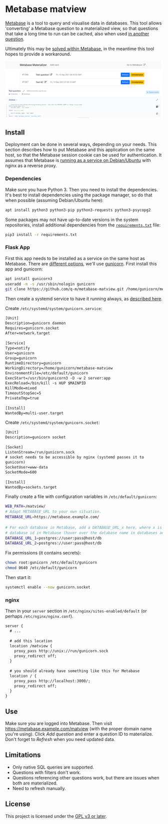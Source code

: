# Metabase matview

[Metabase](https://www.metabase.com/) is a tool to query and visualise data in databases.
This tool allows 'converting' a Metabase question to a materialized view, so that questions
that take a long time to run can be cached, also when used [in another question](https://www.metabase.com/docs/latest/users-guide/referencing-saved-questions-in-queries.html).

Ultimately this may be [solved within Metabase](https://github.com/metabase/metabase/issues/5596),
in the meantime this tool hopes to provide a workaround.

![screenshot of app](screenshot-1.png)
![screenshot of materialized Metabase question](screenshot-2.png)

## Install

Deployment can be done in several ways, depending on your needs. This section describes
how to put Metabase and this application on the same host, so that the Metabase session
cookie can be used for authentication. It assumes that Metabase is
[running as a service on Debian/Ubuntu](https://www.metabase.com/docs/latest/operations-guide/running-metabase-on-debian.html)
with nginx as a reverse proxy.

### Dependencies

Make sure you have Python 3. Then you need to install the dependencies. It's best to
install dependencies using the package manager, so do that when possible (assuming
Debian/Ubuntu here):

```sh
apt install python3 python3-pip python3-requests python3-psycopg2
```

Some packages may not have up-to-date versions in the system repositories, install
additional dependencies from the [`requirements.txt`](requirements.txt) file:

```sh
pip3 install -r requirements.txt
```

### Flask App

First this app needs to be installed as a service on the same host as Metabase. There
are [different options](https://flask.palletsprojects.com/en/2.0.x/deploying/),
we'll use [gunicorn](https://gunicorn.org/). First install this app and gunicorn:

```sh
apt install gunicorn3
useradd -m -s /usr/sbin/nologin gunicorn
git clone https://github.com/q-m/metabase-matview.git /home/gunicorn/metabase-matview
```

Then create a systemd service to have it running always, as [described here](https://docs.gunicorn.org/en/stable/deploy.html#systemd).

Create `/etc/systemd/system/gunicorn.service`:

```systemd
[Unit]
Description=gunicorn daemon
Requires=gunicorn.socket
After=network.target

[Service]
Type=notify
User=gunicorn
Group=gunicorn
RuntimeDirectory=gunicorn
WorkingDirectory=/home/gunicorn/metabase-matview
EnvironmentFile=/etc/default/gunicorn
ExecStart=/usr/bin/gunicorn3 -D -w 2 server:app
ExecReload=/bin/kill -s HUP $MAINPID
KillMode=mixed
TimeoutStopSec=5
PrivateTmp=true

[Install]
WantedBy=multi-user.target
```

Create `/etc/systemd/system/gunicorn.socket`:

```systemd
[Unit]
Description=gunicorn socket

[Socket]
ListenStream=/run/gunicorn.sock
# socket needs to be accessible by nginx (systemd passes it to gunicorn)
SocketUser=www-data
SocketMode=600

[Install]
WantedBy=sockets.target
```

Finally create a file with configuration variables in `/etc/default/gunicorn`:

```sh
WEB_PATH=/matview/
# Adapt METABASE_URL to your own situation.
METABASE_URL=https://metabase.example.com/

# For each database in Metabase, add a DATABASE_URL_x here, where x is the
# database id in Metabase (hover over the database name in databases admin).
DATABASE_URL_1=postgres://user:pass@host/db
DATABASE_URL_2=postgres://user:pass@host/db
```

Fix permissions (it contains secrets):

```sh
chown root:gunicorn /etc/default/gunicorn
chmod 0640 /etc/default/gunicorn
```

Then start it:

```sh
systemctl enable --now gunicorn.socket
```

### nginx

Then in your `server` section in `/etc/nginx/sites-enabled/default` (or perhaps `/etc/nginx/nginx.conf`).

```nginx
server {
  # ...

  # add this location
  location /matview {
    proxy_pass http://unix://run/gunicorn.sock
    proxy_redirect off;
  }

  # you should already have something like this for Metabase
  location / {
    proxy_pass http://localhost:3000/;
    proxy_redirect off;
  }
}
```

## Use

Make sure you are logged into Metabase.
Then visit https://metabase.example.com/matview (with the proper domain name you're using).
Click _Add question_ and enter a question ID to materialize.
Don't forget to _Refresh_ when you need updated data.

## Limitations

- Only native SQL queries are supported.
- Questions with filters don't work.
- Questions referencing other questions work, but there are issues when both are materialized.
- Need to refresh manually.

## License

This project is licensed under the [GPL v3 or later](LICENSE.md).

